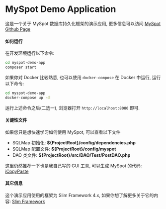 # MySpot Demo Application

这是一个关于 MySpot 数据库持久化框架的演示应用, 更多信息可以访问 [MySpot Github Page](https://github.com/vimac/myspot)

#### 如何运行

在开发环境运行以下命令:

```bash
cd myspot-demo-app
composer start
```

如果你对 Docker 比较熟悉, 也可以使用 `docker-compose` 在 Docker 中运行, 运行以下命令:
```bash
cd myspot-demo-app
docker-compose up -d
```

运行上述命令之后(二选一), 浏览器打开 `http://localhost:8080` 即可.

#### 关键性文件

如果您只是想快速学习如何使用 MySpot, 可以查看以下文件

* SQLMap 初始化: **${ProjectRoot}/config/dependencies.php**
* SQLMap 配置文件: **${ProjectRoot}/config/myspot**
* DAO 类文件: **${ProjectRoot}/src/DAO/Test/PostDAO.php**

这里仍然推荐一下也是我自己写的 GUI 工具, 可以生成 MySpot 的代码: [iCopyPaste](https://github.com/vimac/iCopyPaste)

#### 其它信息

这个演示应用使用的框架为 Slim Framework 4.x, 如果你想了解更多关于它的内容: [Slim Framework](http://www.slimframework.com/)

